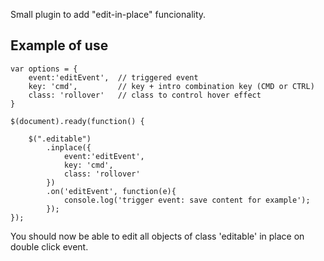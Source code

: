Small plugin to add "edit-in-place" funcionality.


## Example of use

	var options = {
		event:'editEvent', 	// triggered event
		key: 'cmd',			// key + intro combination key (CMD or CTRL)
		class: 'rollover'	// class to control hover effect
	}
	
	$(document).ready(function() {
		  
		$(".editable")
	      	.inplace({
	      		event:'editEvent',
	      		key: 'cmd',
	      		class: 'rollover'
	      	})
	      	.on('editEvent', function(e){
	      		console.log('trigger event: save content for example');
			});
	});

You should now be able to edit all objects of class 'editable' in place on double click event.